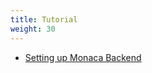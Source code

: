 ```yaml
---
title: Tutorial
weight: 30
---
```


- [Setting up Monaca Backend](/en/tutorials/monaca_ide/adding_backend)
